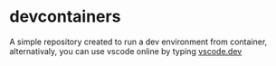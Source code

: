 # devcontainers


A simple repository created to run a dev environment from container, alternativaly, you can
use vscode online by typing [vscode.dev]



[vscode.dev]: https://vscode.dev/
